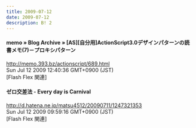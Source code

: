 ```yaml
---
title: 2009-07-12
date: 2009-07-12
description: B! 2
---
```


#### memo  » Blog Archive   » [AS][自分用]ActionScript3.0デザインパターンの読書メモ(7)－プロキシパターン
http://memo.393.bz/actionscript/689.html<br>
Sun Jul 12 2009 12:40:36 GMT+0900 (JST)<br>
[Flash Flex 関連]


#### ゼロ交差法 - Every day is Carnival
http://d.hatena.ne.jp/matsu4512/20090711/1247321353<br>
Sun Jul 12 2009 09:59:16 GMT+0900 (JST)<br>
[Flash Flex 関連]


